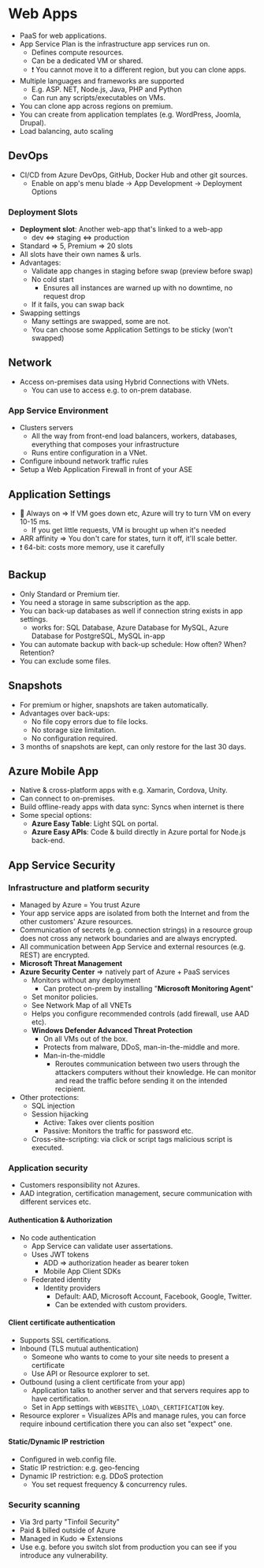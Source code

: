 # Web Apps

- PaaS for web applications.
- App Service Plan is the infrastructure app services run on.
  - Defines compute resources.
  - Can be a dedicated VM or shared.
  - ❗ You cannot move it to a different region, but you can clone apps.
- Multiple languages and frameworks are supported
  - E.g. ASP. NET, Node.js, Java, PHP and Python
  - Can run any scripts/executables on VMs.
- You can clone app across regions on premium.
- You can create from application templates (e.g. WordPress, Joomla, Drupal).
- Load balancing, auto scaling

## DevOps

- CI/CD from Azure DevOps, GitHub, Docker Hub and other git sources.
  - Enable on app's menu blade -> App Development -> Deployment Options

### Deployment Slots

- **Deployment slot**: Another web-app that's linked to a web-app
  - dev <=> staging <=> production
- Standard => 5, Premium => 20 slots
- All slots have their own names & urls.
- Advantages:
  - Validate app changes in staging before swap (preview before swap)
  - No cold start
    - Ensures all instances are warned up with no downtime, no request drop
  - If it fails, you can swap back
- Swapping settings
  - Many settings are swapped, some are not.
  - You can choose some Application Settings to be sticky (won't swapped)

## Network

- Access on-premises data using Hybrid Connections with VNets.
  - You can use to access e.g. to on-prem database.

### App Service Environment

- Clusters servers
  - All the way from front-end load balancers, workers, databases, everything that composes your infrastructure
  - Runs entire configuration in a VNet.
- Configure inbound network traffic rules
- Setup a Web Application Firewall in front of your ASE

## Application Settings

- 📝 Always on => If VM goes down etc, Azure will try to turn VM on every 10-15 ms.
  - If you get little requests, VM is brought up when it's needed
- ARR affinity => You don't care for states, turn it off, it'll scale better.
- ❗ 64-bit: costs more memory, use it carefully

## Backup

- Only Standard or Premium tier.
- You need a storage in same subscription as the app.
- You can back-up databases as well if connection string exists in app settings.
  - works for: SQL Database, Azure Database for MySQL, Azure Database for PostgreSQL, MySQL in-app
- You can automate backup with back-up schedule: How often? When? Retention?
- You can exclude some files.

## Snapshots

- For premium or higher, snapshots are taken automatically.
- Advantages over back-ups:
  - No file copy errors due to file locks.
  - No storage size limitation.
  - No configuration required.
- 3 months of snapshots are kept, can only restore for the last 30 days.

## Azure Mobile App

- Native & cross-platform apps with e.g. Xamarin, Cordova, Unity.
- Can connect to on-premises.
- Build offline-ready apps with data sync: Syncs when internet is there
- Some special options:
  - **Azure Easy Table**: Light SQL on portal.
  - **Azure Easy APIs**: Code & build directly in Azure portal for Node.js back-end.

## App Service Security

### Infrastructure and platform security

- Managed by Azure = You trust Azure
- Your app service apps are isolated from both the Internet and from the other customers' Azure resources.
- Communication of secrets (e.g. connection strings) in a resource group does not cross any network boundaries and are always encrypted.
- All communication between App Service and external resources (e.g. REST) are encrypted.
- **Microsoft Threat Management**
- **Azure Security Center** => natively part of Azure + PaaS services
  - Monitors without any deployment
    - Can protect on-prem by installing "**Microsoft Monitoring Agent**"
  - Set monitor policies.
  - See Network Map of all VNETs
  - Helps you configure recommended controls (add firewall, use AAD etc).
  - **Windows Defender Advanced Threat Protection**
    - On all VMs out of the box.
    - Protects from malware, DDoS, man-in-the-middle and more.
    - Man-in-the-middle
      - Reroutes communication between two users through the attackers computers without their knowledge. He can monitor and read the traffic before sending it on the intended recipient.
- Other protections:
  - SQL injection
  - Session hijacking
    - Active: Takes over clients position
    - Passive: Monitors the traffic for password etc.
  - Cross-site-scripting: via click or script tags malicious script is executed.

### Application security

- Customers responsibility not Azures.
- AAD integration, certification management, secure communication with different services etc.

#### Authentication & Authorization

- No code authentication
  - App Service can validate user assertations.
  - Uses JWT tokens
    - ADD => authorization header as bearer token
    - Mobile App Client SDKs
  - Federated identity
    - Identity providers
      - Default: AAD, Microsoft Account, Facebook, Google, Twitter.
      - Can be extended with custom providers.

#### Client certificate authentication

- Supports SSL certifications.
- Inbound (TLS mutual authentication)
  - Someone who wants to come to your site needs to present a certificate
  - Use API or Resource explorer to set.
- Outbound (using a client certificate from your app)
  - Application talks to another server and that servers requires app to have certification.
  - Set in App settings with `WEBSITE\_LOAD\_CERTIFICATION` key.
- Resource explorer = Visualizes APIs and manage rules, you can force require inbound certification there you can also set "expect" one.

#### Static/Dynamic IP restriction

- Configured in web.config file.
- Static IP restriction: e.g. geo-fencing
- Dynamic IP restriction: e.g. DDoS protection
  - You set request frequency & concurrency rules.

### Security scanning

- Via 3rd party "Tinfoil Security"
- Paid & billed outside of Azure
- Managed in Kudo => Extensions
- Use e.g. before you switch slot from production you can see if you introduce any vulnerability.
